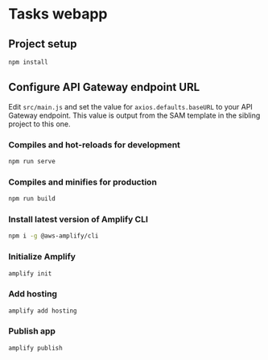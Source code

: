 # Tasks webapp

## Project setup

```sh
npm install
```

## Configure API Gateway endpoint URL

Edit `src/main.js` and set the value for `axios.defaults.baseURL` to your API Gateway endpoint. This value is output from the SAM template in the sibling project to this one.

### Compiles and hot-reloads for development

```sh
npm run serve
```

### Compiles and minifies for production

```sh
npm run build
```

### Install latest version of Amplify CLI

```sh
npm i -g @aws-amplify/cli
```

### Initialize Amplify

```sh
amplify init
```

### Add hosting

```sh
amplify add hosting
```

### Publish app

```sh
amplify publish
```
